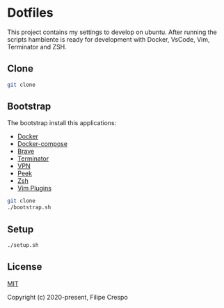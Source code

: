 # Dotfiles

This project contains my settings to develop on ubuntu. After running the scripts hambiente is ready for development with Docker, VsCode, Vim, Terminator and ZSH.

## Clone

```sh
git clone
```

## Bootstrap

The bootstrap install this applications:

* [Docker](https://docs.docker.com/engine/install/ubuntu/)
* [Docker-compose](https://docs.docker.com/compose/install/)
* [Brave](https://code.visualstudio.com/download)
* [Terminator](https://code.visualstudio.com/download)
* [VPN](https://code.visualstudio.com/download)
* [Peek](https://code.visualstudio.com/download)
* [Zsh](https://code.visualstudio.com/download)
* [Vim Plugins](https://code.visualstudio.com/download)

```sh
git clone
./bootstrap.sh
```

## Setup

```sh
./setup.sh
```

## License

[MIT](http://opensource.org/licenses/MIT)

Copyright (c) 2020-present, Filipe Crespo
